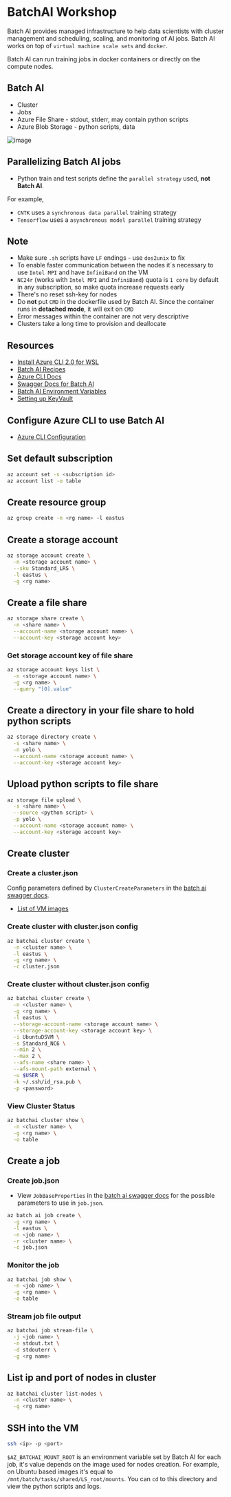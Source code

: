 # BatchAI Workshop

Batch AI provides managed infrastructure to help data scientists with cluster
 management and scheduling, scaling, and monitoring of AI jobs.
 Batch AI works on top of `virtual machine scale sets` and `docker`.

Batch AI can run training jobs in docker containers or directly on the compute
nodes.

## Batch AI

* Cluster
* Jobs
* Azure File Share - stdout, stderr, may contain python scripts
* Azure Blob Storage - python scripts, data

![image](https://user-images.githubusercontent.com/7232635/38520388-aed7b5ec-3c10-11e8-84e2-39a0d1a17f81.png)

## Parallelizing Batch AI jobs

* Python train and test scripts define the `parallel strategy` used, **not Batch AI**.

For example,

* `CNTK` uses a `synchronous data parallel` training strategy
* `Tensorflow` uses a `asynchronous model parallel` training strategy

## Note

* Make sure `.sh` scripts have `LF` endings - use `dos2unix` to fix
* To enable faster communication between the nodes it´s necessary to use `Intel MPI` and have `InfiniBand` on the VM
* `NC24r` (works with `Intel MPI` and `InfiniBand`) quota is `1 core` by default in any subscription, so make quota increase requests early
* There's no reset ssh-key for nodes
* Do **not** put `CMD` in the dockerfile used by Batch AI. Since the container runs in **detached mode**, it will exit on `CMD`
* Error messages within the container are not very descriptive
* Clusters take a long time to provision and deallocate

## Resources

* [Install Azure CLI 2.0 for WSL](https://docs.microsoft.com/en-us/cli/azure/install-azure-cli-apt?view=azure-cli-latest)
* [Batch AI Recipes](https://github.com/Azure/BatchAI/tree/master/recipes)
* [Azure CLI Docs](https://github.com/Azure/BatchAI/blob/master/documentation/using-azure-cli-20.md)
* [Swagger Docs for Batch AI](https://editor.swagger.io//?_ga=2.103282566.745803966.1523299917-1903704715.1523299917#/)
* [Batch AI Environment Variables](https://github.com/Azure/BatchAI/blob/master/documentation/using-batchai-environment-variables.md)
* [Setting up KeyVault](https://github.com/Azure/BatchAI/blob/master/documentation/using-azure-cli-20.md#using-keyvault-for-storing-secrets)

## Configure Azure CLI to use Batch AI

* [Azure CLI Configuration](https://github.com/Azure/BatchAI/blob/master/documentation/using-azure-cli-20.md#configuration)

## Set default subscription

```sh
az account set -s <subscription id>
az account list -o table
```

## Create resource group

```sh
az group create -n <rg name> -l eastus
```

## Create a storage account

```sh
az storage account create \
  -n <storage account name> \
  --sku Standard_LRS \
  -l eastus \
  -g <rg name>
```

## Create a file share

```sh
az storage share create \
  -n <share name> \
  --account-name <storage account name> \
  --account-key <storage account key>
```

### Get storage account key of file share

```sh
az storage account keys list \
  -n <storage account name> \
  -g <rg name> \
  --query "[0].value"
```

## Create a directory in your file share to hold python scripts

```sh
az storage directory create \
  -s <share name> \
  -n yolo \
  --account-name <storage account name> \
  --account-key <storage account key>
```

## Upload python scripts to file share

```sh
az storage file upload \
  -s <share name> \
  --source <python script> \
  -p yolo \
  --account-name <storage account name> \
  --account-key <storage account key>
```

## Create cluster

### Create a cluster.json

Config parameters defined by `ClusterCreateParameters` in the [batch ai swagger docs](https://editor.swagger.io//?_ga=2.103282566.745803966.1523299917-1903704715.1523299917#/).

* [List of VM images](https://docs.microsoft.com/en-us/azure/batch/batch-linux-nodes#list-of-virtual-machine-images)

### Create cluster with cluster.json config

```sh
az batchai cluster create \
  -n <cluster name> \
  -l eastus \
  -g <rg name> \
  -c cluster.json
```

### Create cluster without cluster.json config

```sh
az batchai cluster create \
  -n <cluster name> \
  -g <rg name> \
  -l eastus \
  --storage-account-name <storage account name> \
  --storage-account-key <storage account key> \
  -i UbuntuDSVM \
  -s Standard_NC6 \
  --min 2 \
  --max 2 \
  --afs-name <share name> \
  --afs-mount-path external \
  -u $USER \
  -k ~/.ssh/id_rsa.pub \
  -p <password>
```

### View Cluster Status

```sh
az batchai cluster show \
  -n <cluster name> \
  -g <rg name> \
  -o table
 ```

## Create a job

### Create job.json

* View `JobBaseProperties` in the [batch ai swagger docs](https://editor.swagger.io//?_ga=2.103282566.745803966.1523299917-1903704715.1523299917#/) for the possible parameters to use in `job.json`.

```sh
az batch ai job create \
  -g <rg name> \
  -l eastus \
  -n <job name> \
  -r <cluster name> \
  -c job.json
```

### Monitor the job

```sh
az batchai job show \
  -n <job name> \
  -g <rg name> \
  -o table
```

### Stream job file output

```sh
az batchai job stream-file \
  -j <job name> \
  -n stdout.txt \
  -d stdouterr \
  -g <rg name>
```

## List ip and port of nodes in cluster

```sh
az batchai cluster list-nodes \
  -n <cluster name> \
  -g <rg name>
```

## SSH into the VM

```sh
ssh <ip> -p <port>
```

`$AZ_BATCHAI_MOUNT_ROOT` is an environment variable set by Batch AI for each job, it's value depends on the image used for nodes creation. For example, on Ubuntu based images it's equal to `/mnt/batch/tasks/shared/LS_root/mounts`. You can `cd` to this directory and view the python scripts and logs.